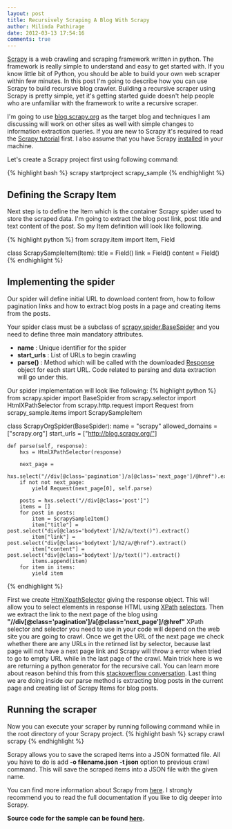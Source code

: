 ```yaml
---
layout: post
title: Recursively Scraping A Blog With Scrapy
author: Milinda Pathirage
date: 2012-03-13 17:54:16
comments: true
---
```


[Scrapy](http://scrapy.org) is a web crawling and scraping framework
written in python. The framework is really simple to understand and easy
to get started with. If you know little bit of Python, you should be
able to build your own web scraper within few minutes. In this post I'm
going to describe how you can use Scrapy to build recursive blog
crawler. Building a recursive scraper using Scrapy is pretty simple, yet
it's getting started guide doesn't help people who are unfamiliar with
the framework to write a recursive scraper.

I'm going to use [blog.scrapy.org](http://blog.scrapy.org) as the target
blog and techniques I am discussing will work on other sites as well
with simple changes to information extraction queries. If you are new to
Scrapy it's required to read the [Scrapy tutorial](http://doc.scrapy.org/en/latest/intro/tutorial.html) first.
I also assume that you have Scrapy [installed](http://doc.scrapy.org/en/latest/intro/install.html) in your machine.

Let's create a Scrapy project first using following command:

{% highlight bash %}
scrapy startproject scrapy_sample
{% endhighlight %}

## Defining the Scrapy Item
Next step is to define the Item which is the container Scrapy spider
used to store the scraped data. I'm going to extract the blog post link,
post title and text content of the post. So my Item definition will look like
following.

{% highlight python %}
from scrapy.item import Item, Field

class ScrapySampleItem(Item):
    title = Field()
    link = Field()
    content = Field()
{% endhighlight %}


## Implementing the spider

Our spider will define initial URL to download content from, how to
follow pagination links and how to extract blog posts in a page and
creating items from the posts.

Your spider class must be a subclass of [scrapy.spider.BaseSpider](http://doc.scrapy.org/en/latest/topics/spiders.html#scrapy.spider.BaseSpider) and
you need to define three main mandatory attributes.
- **name** : Unique identifier for the spider
- **start_urls** : List of URLs to begin crawling
- **parse()** : Method which will be called with the downloaded
  [Response](http://doc.scrapy.org/en/latest/topics/request-response.html#scrapy.http.Response) object for each start URL. Code related to parsing and data
  extraction will go under this.

Our spider implementation will look like following:
{% highlight python %}
from scrapy.spider import BaseSpider
from scrapy.selector import HtmlXPathSelector
from scrapy.http.request import Request
from scrapy_sample.items import ScrapySampleItem

class ScrapyOrgSpider(BaseSpider):
    name = "scrapy"
    allowed_domains = ["scrapy.org"]
    start_urls = ["http://blog.scrapy.org/"]

    def parse(self, response):
        hxs = HtmlXPathSelector(response)

        next_page =
            hxs.select("//div[@class='pagination']/a[@class='next_page']/@href").extract()
        if not not next_page:
            yield Request(next_page[0], self.parse)

        posts = hxs.select("//div[@class='post']")
        items = []
        for post in posts:
            item = ScrapySampleItem()
            item["title"] = post.select("div[@class='bodytext']/h2/a/text()").extract()
            item["link"] = post.select("div[@class='bodytext']/h2/a/@href").extract()
            item["content"] = post.select("div[@class='bodytext']/p/text()").extract()
            items.append(item)
        for item in items:
            yield item
{% endhighlight %}

First we create [HtmlXpathSelector](http://doc.scrapy.org/en/latest/topics/selectors.html#scrapy.selector.HtmlXPathSelector) giving the response object.
This will allow you to select elements in response HTML using [XPath](http://www.w3.org/TR/xpath) [selectors](http://doc.scrapy.org/en/latest/topics/selectors.html#topics-selectors). Then we extract the link to the next page of the blog using **"//div[@class='pagination']/a[@class='next_page']/@href"** XPath selector and selector you need to use in your code will depend on the web site you are going to crawl. Once we get the URL of the next page we check whether there are any URLs in the retirned list by selector, because last page will not have a next page link and Scrapy will throw a error when tried to go to empty URL while in the last page of the crawl. Main trick here is we are returning a python generator for the recursive call. You can learn more about reason behind this from this [stackoverflow conversation](http://stackoverflow.com/questions/231767/the-python-yield-keyword-explained). Last thing we are doing inside our parse method is extracting blog posts in the current page and creating list of Scrapy Items for blog posts.

## Running the scraper

Now you can execute your scraper by  running following command while in
the root directory of your Scrapy project.
{% highlight bash %}
scrapy crawl scrapy
{% endhighlight %}

Scrapy allows you to save the scraped items into a JSON formatted file.
All you have to do is add **-o filename.json -t json** option to previous
crawl command. This will save the scraped items into a JSON file with
the given name.

You can find more information about Scrapy from [here](http://doc.scrapy.org/en/latest/index.html#section-basics). I strongly recommend you to read the full documentation if you like to dig deeper into Scrapy.

<div class="alert alert-success">
<strong>Source code for the sample can be found <a href="https://github.com/milinda/Scrapy-Sample">here</a>.</strong>
</div>
